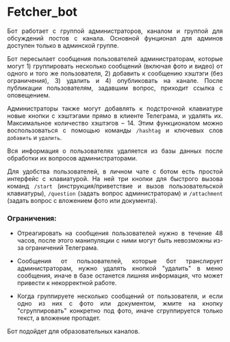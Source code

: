 # Fetcher_bot

<div style="text-align: justify"> Бот работает с группой администраторов, каналом и группой для обсуждений постов с канала. Основной фунционал для админов доступен только в админской группе.

Бот пересылает сообщения пользователей администраторам, которые могут 1) группировать несколько сообщений (включая фото и видео) от одного и того же пользователя, 2) добавить к сообщению хэштэги (без ограничения), 3) удалить и 4) опубликовать на канале. После публикации пользователям, задавшим вопрос, приходит ссылка с оповещением.

Администраторы также могут добавлять к подстрочной клавиатуре новые кнопки с хэштэгами прямо в клиенте Телеграма, и удалять их. Максимальное количество хэштэгов – 14. Этим функционалом можно воспользоваться с помощью команды `/hashtag` и ключевых слов `добавить` и `удалить`.

Вся информация о пользователях удаляется из базы данных после обработки их вопросов администраторами.

Для удобства пользователей, в личном чате с ботом есть простой интерфейс с клавиатурой. На ней три кнопки для быстрого вызова команд `/start` (инструкция/приветствие и вызов пользовательской клавиатуры), `/question` (задать вопрос администраторам) и `/attachment` (задать вопрос с вложением фото или документа).

### Ограничения:

- Отреагировать на сообщения пользователей нужно в течение 48 часов, после этого манипуляции с ними могут быть невозможны из-за ограничений Телеграма.

- Сообщения от пользователей, которые бот транслирует администраторам, нужно удалять кнопкой "удалить" в меню сообщения, иначе в базе останется лишняя информация, что может привести к некорректной работе.

- Когда группируете несколько сообщений от пользователя, и если одно из них с фото или документом, жмите на кнопку "сгруппировать" конкретно под фото, иначе сгруппируется только текст, а вложение пропадет.

Бот подойдет для образовательных каналов.</div>
